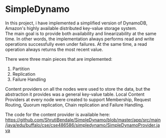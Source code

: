 # SimpleDynamo


In this project, i have implemented a simplified version of DynamoDB, Amazon's highly available distributed key-value storage system.  
The main goal is to provide both availability and linearizability at the same time. In other words, the implementation always performs read and write operations successfully even under failures. At the same time, a read operation always returns the most recent value.

There were three main pieces that are implemented:<br>
1. Partition<br>
2. Replication<br>
3. Failure Handling<br>

Content providers on all the nodes were used to store the data, but the abstraction it provides was a general key-value table. Local Content Providers at every node were created to support Membership, Request Routing, Quorum replication, Chain replication and Failure Handling.

The code for the content provider is available here: 
https://github.com/ShrutiBendale/SimpleDynamo/blob/master/app/src/main/java/edu/buffalo/cse/cse486586/simpledynamo/SimpleDynamoProvider.java
